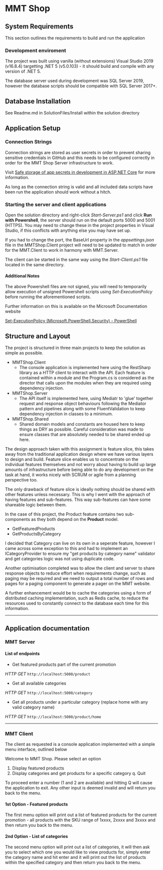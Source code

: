 # MMT Shop

## System Requirements

This section outlines the requirements to build and run the application

### Development enviroment
The project was built using vanilla (without extensions) 
Visual Studio 2019 (v16.8.4) targetting .NET 5 (v5.0.103) - it should build 
and compile with any version of .NET 5.

The database server used during development was SQL Server 2019, 
however the database scripts should be compatible with SQL Server 2017+.

## Database Installation
See Readme.md in SolutionFiles/Install within the solution directory

## Application Setup

### Connection Strings
Connection strings are stored as user secrets in 
order to prevent sharing sensitive credentials in GitHub
and this needs to be configured correctly in order for the
MMT Shop Server infrastructure to work. 

Visit
[Safe storage of app secrets in development in ASP.NET Core](https://docs.microsoft.com/en-us/aspnet/core/security/app-secrets?view=aspnetcore-5.0&tabs=windows)
for more information.

As long as the connection string is valid and all included data scripts have
been run the application should work without a hitch.

### Starting the server and client applications
Open the solution directory and right-click *Start-Server.ps1* and click **Run
with Powershell**, the server should run on the default ports 5000 and 5001 
(HTTPS). You may need to change these in the project properties in Visual Studio,
if this conflicts with anything else you may have set up.

If you had to change the port, the BaseUrl property in the  *appsettings.json* 
file in the MMTShop.Client project will need to be updated to match in order
for the MMT.Client to work in harmony with MMT.Server.

The client can be started in the same way using the *Start-Client.ps1* file 
located in the same directory.

#### Additional Notes
The above Powershell files are not signed, you will need to temporarily
allow execution of unsigned Powershell scripts using *Set-ExecutionPolicy* 
before running the aforementioned scripts.

Further information on this is available on the Microsoft Documentation website 

[Set-ExecutionPolicy (Microsoft.PowerShell.Security) - PowerShell](https://docs.microsoft.com/en-us/powershell/module/microsoft.powershell.security/set-executionpolicy?view=powershell-7.1)

## Structure and Layout

The project is structured in three main projects to keep the solution
as simple as possible.
- MMTShop.Client
    - The console application is implemented here using the RestSharp library 
      as a HTTP client to interact with the API. 
      Each feature is contained within a module and the Program.cs is considered 
      as the director that calls upon the modules when they are required using
      dependency injection.
- MMTShop.Server
    - The API itself is implemented here, using Mediatr to 'glue' together 
      request and response object behaviours following the Mediator 
      pattern and pipelines along with some FluentValidation to keep 
      dependency injection in classes to a minimum.
- MMTShop.Shared
    - Shared domain models and constants are housed here to keep things 
      as DRY as possible. Careful consideration was made to ensure classes
      that are absolutely needed to be shared ended up here.

The design approach taken with this assignment is feature slice, 
this takes away from the traditional application design where 
we have various layers to design and build. Feature slice enables us
to concentrate on the individual features themselves and not worry about
having to build up large amounts of infrastructure before being able to
do any development on the task at hand, it works nicely with SCRUM
or agile from a planning perspective too. 

The only drawback of feature slice is ideally nothing should be shared 
with other features unless necessary. This is why I went with the approach 
of having features and sub-features. This way sub-features can have some 
shareable logic between them. 

In the case of this project, the Product feature contains two 
sub-components as they both depend on the **Product** model.
- GetFeaturedProducts
- GetProductsByCategory

I decided that Category can live on its own in a seperate feature, 
however I came across some exception to this and had to implement 
an ICategoryProvider to ensure my "get products by category name" validator 
and get categories logic was not using duplicate code. 

Another optimisation completed was to allow the client and server to share 
response objects to reduce effort when requirements change, such as 
paging may be required and we need to output a total number of rows 
and pages for a paging component to generate a pager on the MMT website. 

A further enhancement would be to cache the categories using a form of
distributed caching implementation, such as Redis cache, to reduce the 
resources used to constantly connect to the database each time for this
information.

---

## Application documentation

### MMT Server

#### List of endpoints

- Get featured products part of the current promotion

*HTTP GET* `http://localhost:5000/product`

- Get all available categories

*HTTP GET* `http://localhost:5000/category`

- Get all products under a particular category (replace home with any valid category name)

*HTTP GET* `http://localhost:5000/product/home`

---

### MMT Client

The client as requested is a console application implemented 
with a simple menu interface, outlined below

Welcome to MMT Shop.
Please select an option

1. Display featured products
2. Display categories and get products for a specific category
q. Quit


To proceed enter a number (1 and 2 are available) and hitting Q will cause
the application to exit. Any other input is deemed invalid and will return 
you back to the menu.

#### 1st Option - Featured products
The first menu option will print out a list of featured products for the 
current promotion - all products with the SKU range of 1xxxx, 2xxxx and 3xxxx
and then return you back to the menu.

#### 2nd Option - List of categories
The second menu option will print out a list of categories, it will then ask
you to select which one you would like to view products for, simply enter
the category name and hit enter and it will print out the list of products
within the specified category and then return you back to the menu.